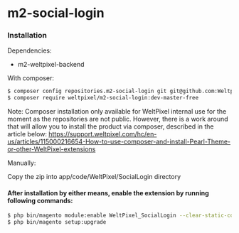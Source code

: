 # m2-social-login

### Installation

Dependencies:
 - m2-weltpixel-backend

With composer:

```sh
$ composer config repositories.m2-social-login git git@github.com:Weltpixel/m2-social-login.git
$ composer require weltpixel/m2-social-login:dev-master-free
```
Note: Composer installation only available for WeltPixel internal use for the moment as the repositories are not public. However, there is a work around that will allow you to install the product via composer, described in the article below: https://support.weltpixel.com/hc/en-us/articles/115000216654-How-to-use-composer-and-install-Pearl-Theme-or-other-WeltPixel-extensions

Manually:

Copy the zip into app/code/WeltPixel/SocialLogin directory


#### After installation by either means, enable the extension by running following commands:

```sh
$ php bin/magento module:enable WeltPixel_SocialLogin --clear-static-content
$ php bin/magento setup:upgrade
```

